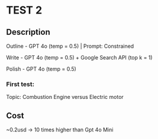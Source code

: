 # TEST 2

## Description

Outline - GPT 4o (temp = 0.5) | Prompt: Constrained

Write - GPT 4o (temp = 0.5) + Google Search API (top k = 1)

Polish - GPT 4o (temp = 0.5)

### First test:

Topic: Combustion Engine versus Electric motor

## Cost

~0.2usd -> 10 times higher than Gpt 4o Mini

